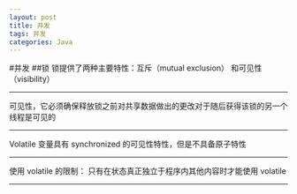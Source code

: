 ```yaml
---
layout: post
title: 并发
tags: 并发
categories: Java
---
```


#并发
##锁
锁提供了两种主要特性：互斥（mutual exclusion） 和可见性（visibility）
******
可见性，它必须确保释放锁之前对共享数据做出的更改对于随后获得该锁的另一个线程是可见的 
******
Volatile 变量具有 synchronized 的可见性特性，但是不具备原子特性
******
使用 volatile 的限制： 只有在状态真正独立于程序内其他内容时才能使用 volatile 
******